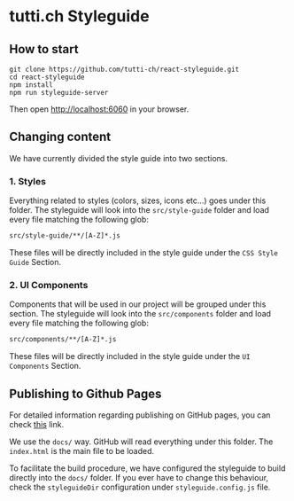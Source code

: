 # tutti.ch Styleguide

## How to start

```
git clone https://github.com/tutti-ch/react-styleguide.git
cd react-styleguide
npm install
npm run styleguide-server
```

Then open [http://localhost:6060](http://localhost:6060) in your browser.

## Changing content

We have currently divided the style guide into two sections.

### 1. Styles

Everything related to styles (colors, sizes, icons etc...) goes under this folder. The styleguide will 
look into the `src/style-guide` folder and load every file matching the following glob:

```bash
src/style-guide/**/[A-Z]*.js
```

These files will be directly included in the style guide under the `CSS Style Guide` Section.

### 2. UI Components

Components that will be used in our project will be grouped under this section. The styleguide will 
look into the `src/components` folder and load every file matching the following glob:
                                                                                    
```bash
src/components/**/[A-Z]*.js
```

These files will be directly included in the style guide under the `UI Components` Section.

## Publishing to Github Pages

For detailed information regarding publishing on GitHub pages, you can check
[this](https://help.github.com/articles/configuring-a-publishing-source-for-github-pages/) link.

We use the `docs/` way. GitHub will read everything under this folder. The `index.html` is 
the main file to be loaded.

To facilitate the build procedure, we have configured the styleguide to build directly into
the `docs/` folder. If you ever have to change this behaviour, check the `styleguideDir` configuration
under `styleguide.config.js` file.
